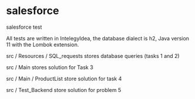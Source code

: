 # salesforce
salesforce test

All tests are written in IntelegyIdea, the database dialect is h2, Java version 11 with the Lombok extension.

src / Resources / SQL_requests stores database queries (tasks 1 and 2)

src / Main stores solution for Task 3

src / Main / ProductList store solution for task 4

src / Test_Backend store solution for problem 5
